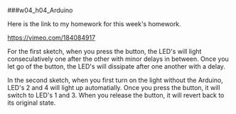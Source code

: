###w04_h04_Arduino 

Here is the link to my homework for this  week's homework. 

https://vimeo.com/184084917

For the first sketch, when you press the button, the LED's will light conseculatively one after the other with minor delays in between. Once you let go of the button, the LED's will dissipate after one another with a delay.

In the second sketch, when you first turn on the light without the Arduino, LED's 2 and 4 will light up automatially. Once you press the button, it will switch to LED's 1 and 3. When you release the button, it will revert back to its original state.